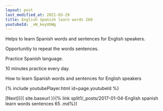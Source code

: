 ```yaml
---
layout: post
last_modified_at: 2021-03-29
title: English Spanish learn words 260 
youtubeId: _vW_keyUUWg
---
```

 
 
Helps to learn Spanish words and sentences for English speakers.

Opportunitiy to repeat the words sentences. 

Practice Spanish language. 
 
10 minutes practice every day. 
 
How to learn Spanish words and sentences for English speakers 
 
{% include youtubePlayer.html id=page.youtubeId %}
 
 
[Next]({{ site.baseurl }}{% link  split1/_posts/2017-01-04-English spanish learn words sentences 65 .md%})
 
